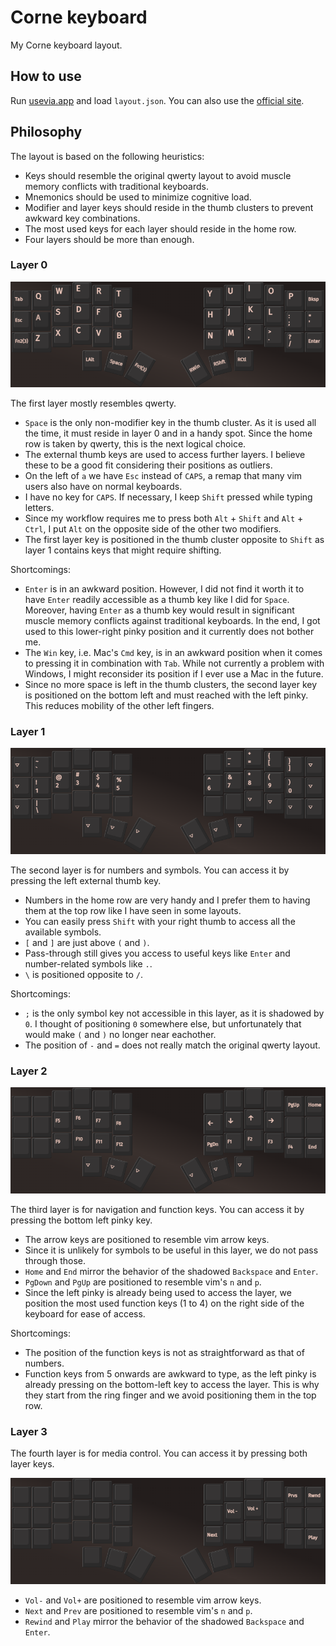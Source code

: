 # Corne keyboard

My Corne keyboard layout.

## How to use

Run [usevia.app](https://github.com/the-via/app) and load `layout.json`. You can also use the [official site](https://usevia.app).

## Philosophy

The layout is based on the following heuristics:

- Keys should resemble the original qwerty layout to avoid muscle memory conflicts with traditional keyboards.
- Mnemonics should be used to minimize cognitive load.
- Modifier and layer keys should reside in the thumb clusters to prevent awkward key combinations.
- The most used keys for each layer should reside in the home row.
- Four layers should be more than enough.

### Layer 0

![Layer 0](images/layer-0.png)

The first layer mostly resembles qwerty.

- `Space` is the only non-modifier key in the thumb cluster. As it is used all the time, it must reside in layer 0 and in a handy spot. Since the home row is taken by qwerty, this is the next logical choice.
- The external thumb keys are used to access further layers. I believe these to be a good fit considering their positions as outliers.
- On the left of `a` we have `Esc` instead of `CAPS`, a remap that many vim users also have on normal keyboards.
- I have no key for `CAPS`. If necessary, I keep `Shift` pressed while typing letters.
- Since my workflow requires me to press both `Alt` + `Shift` and `Alt` + `Ctrl`, I put `Alt` on the opposite side of the other two modifiers.
- The first layer key is positioned in the thumb cluster opposite to `Shift` as layer 1 contains keys that might require shifting.

Shortcomings:

- `Enter` is in an awkward position. However, I did not find it worth it to have `Enter` readily accessible as a thumb key like I did for `Space`. Moreover, having `Enter` as a thumb key would result in significant muscle memory conflicts against traditional keyboards. In the end, I got used to this lower-right pinky position and it currently does not bother me.
- The `Win` key, i.e. Mac's `Cmd` key, is in an awkward position when it comes to pressing it in combination with `Tab`. While not currently a problem with Windows, I might reconsider its position if I ever use a Mac in the future.
- Since no more space is left in the thumb clusters, the second layer key is positioned on the bottom left and must reached with the left pinky. This reduces mobility of the other left fingers.

### Layer 1

![Layer 1](images/layer-1.png)

The second layer is for numbers and symbols. You can access it by pressing the left external thumb key.

- Numbers in the home row are very handy and I prefer them to having them at the top row like I have seen in some layouts.
- You can easily press `Shift` with your right thumb to access all the available symbols.
- `[` and `]` are just above `(` and `)`.
- Pass-through still gives you access to useful keys like `Enter` and number-related symbols like `.`.
- `\` is positioned opposite to `/`.

Shortcomings:

- `;` is the only symbol key not accessible in this layer, as it is shadowed by `0`. I thought of positioning `0` somewhere else, but unfortunately that would make `(` and `)` no longer near eachother.
- The position of `-` and `=` does not really match the original qwerty layout.

### Layer 2

![Layer 2](images/layer-2.png)

The third layer is for navigation and function keys. You can access it by pressing the bottom left pinky key.

- The arrow keys are positioned to resemble vim arrow keys.
- Since it is unlikely for symbols to be useful in this layer, we do not pass through those.
- `Home` and `End` mirror the behavior of the shadowed `Backspace` and `Enter`.
- `PgDown` and `PgUp` are positioned to resemble vim's `n` and `p`.
- Since the left pinky is already being used to access the layer, we position the most used function keys (1 to 4) on the right side of the keyboard for ease of access.

Shortcomings:

- The position of the function keys is not as straightforward as that of numbers.
- Function keys from 5 onwards are awkward to type, as the left pinky is already pressing on the bottom-left key to access the layer. This is why they start from the ring finger and we avoid positioning them in the top row.

### Layer 3

The fourth layer is for media control. You can access it by pressing both layer keys.

![Layer 3](images/layer-3.png)

- `Vol-` and `Vol+` are positioned to resemble vim arrow keys.
- `Next` and `Prev` are positioned to resemble vim's `n` and `p`.
- `Rewind` and `Play` mirror the behavior of the shadowed `Backspace` and `Enter`.
